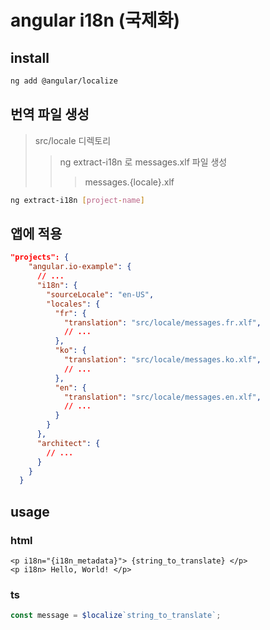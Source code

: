 # angular i18n (국제화)

## install

```sh
ng add @angular/localize
```

## 번역 파일 생성

> src/locale 디렉토리
>
> > ng extract-i18n 로 messages.xlf 파일 생성
> >
> > > messages.{locale}.xlf

```sh
ng extract-i18n [project-name]
```

## 앱에 적용

```json
"projects": {
    "angular.io-example": {
      // ...
      "i18n": {
        "sourceLocale": "en-US",
        "locales": {
          "fr": {
            "translation": "src/locale/messages.fr.xlf",
            // ...
          },
          "ko": {
            "translation": "src/locale/messages.ko.xlf",
            // ...
          },
          "en": {
            "translation": "src/locale/messages.en.xlf",
            // ...
          }
        }
      },
      "architect": {
        // ...
      }
    }
  }
```

## usage

### html

```
<p i18n="{i18n_metadata}"> {string_to_translate} </p>
<p i18n> Hello, World! </p>
```

### ts

```ts
const message = $localize`string_to_translate`;
```

